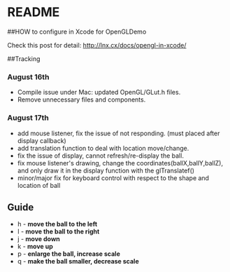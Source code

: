 README
=====

##HOW to configure in Xcode for OpenGLDemo

Check this post for detail: http://lnx.cx/docs/opengl-in-xcode/


##Tracking

### August 16th
* Compile issue under Mac: updated OpenGL/GLut.h files.
* Remove unnecessary files and components.

### August 17th
* add mouse listener, fix the issue of not responding. (must placed after display callback)
* add translation function to deal with location move/change.
* fix the issue of display, cannot refresh/re-display the ball.
* fix mouse listener's drawing, change the coordinates(ballX,ballY,ballZ), and
only draw it in the display function with the glTranslatef()
* minor/major fix for keyboard control with respect to the shape and location of ball





## Guide

* h - **move the ball to the left**
* l - **move the ball to the right**
* j - **move down**
* k - **move up**
* p - **enlarge the ball, increase scale**
* q - **make the ball smaller, decrease scale**

